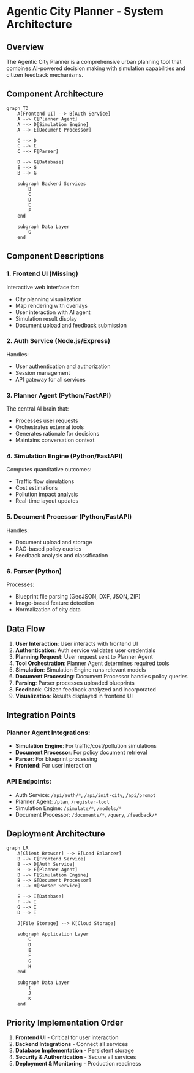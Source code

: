 # Agentic City Planner - System Architecture

## Overview

The Agentic City Planner is a comprehensive urban planning tool that combines AI-powered decision making with simulation capabilities and citizen feedback mechanisms.

## Component Architecture

```mermaid
graph TD
    A[Frontend UI] --> B[Auth Service]
    A --> C[Planner Agent]
    A --> D[Simulation Engine]
    A --> E[Document Processor]
    
    C --> D
    C --> E
    C --> F[Parser]
    
    D --> G[Database]
    E --> G
    B --> G
    
    subgraph Backend Services
        B
        C
        D
        E
        F
    end
    
    subgraph Data Layer
        G
    end
```

## Component Descriptions

### 1. Frontend UI (Missing)
Interactive web interface for:
- City planning visualization
- Map rendering with overlays
- User interaction with AI agent
- Simulation result display
- Document upload and feedback submission

### 2. Auth Service (Node.js/Express)
Handles:
- User authentication and authorization
- Session management
- API gateway for all services

### 3. Planner Agent (Python/FastAPI)
The central AI brain that:
- Processes user requests
- Orchestrates external tools
- Generates rationale for decisions
- Maintains conversation context

### 4. Simulation Engine (Python/FastAPI)
Computes quantitative outcomes:
- Traffic flow simulations
- Cost estimations
- Pollution impact analysis
- Real-time layout updates

### 5. Document Processor (Python/FastAPI)
Handles:
- Document upload and storage
- RAG-based policy queries
- Feedback analysis and classification

### 6. Parser (Python)
Processes:
- Blueprint file parsing (GeoJSON, DXF, JSON, ZIP)
- Image-based feature detection
- Normalization of city data

## Data Flow

1. **User Interaction**: User interacts with frontend UI
2. **Authentication**: Auth service validates user credentials
3. **Planning Request**: User request sent to Planner Agent
4. **Tool Orchestration**: Planner Agent determines required tools
5. **Simulation**: Simulation Engine runs relevant models
6. **Document Processing**: Document Processor handles policy queries
7. **Parsing**: Parser processes uploaded blueprints
8. **Feedback**: Citizen feedback analyzed and incorporated
9. **Visualization**: Results displayed in frontend UI

## Integration Points

### Planner Agent Integrations:
- **Simulation Engine**: For traffic/cost/pollution simulations
- **Document Processor**: For policy document retrieval
- **Parser**: For blueprint processing
- **Frontend**: For user interaction

### API Endpoints:
- Auth Service: `/api/auth/*`, `/api/init-city`, `/api/prompt`
- Planner Agent: `/plan`, `/register-tool`
- Simulation Engine: `/simulate/*`, `/models/*`
- Document Processor: `/documents/*`, `/query`, `/feedback/*`

## Deployment Architecture

```mermaid
graph LR
    A[Client Browser] --> B[Load Balancer]
    B --> C[Frontend Service]
    B --> D[Auth Service]
    B --> E[Planner Agent]
    B --> F[Simulation Engine]
    B --> G[Document Processor]
    B --> H[Parser Service]
    
    E --> I[Database]
    F --> I
    G --> I
    D --> I
    
    J[File Storage] --> K[Cloud Storage]
    
    subgraph Application Layer
        C
        D
        E
        F
        G
        H
    end
    
    subgraph Data Layer
        I
        J
        K
    end
```

## Priority Implementation Order

1. **Frontend UI** - Critical for user interaction
2. **Backend Integrations** - Connect all services
3. **Database Implementation** - Persistent storage
4. **Security & Authentication** - Secure all services
5. **Deployment & Monitoring** - Production readiness